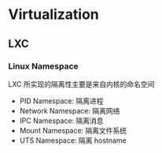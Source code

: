 # Virtualization

## LXC

### Linux Namespace

LXC 所实现的隔离性主要是来自内核的命名空间

*   PID Namespace: 隔离进程
*   Network Namespace: 隔离网络
*   IPC Namespace: 隔离消息
*   Mount Namespace: 隔离文件系统
*   UTS Namespace: 隔离 hostname

